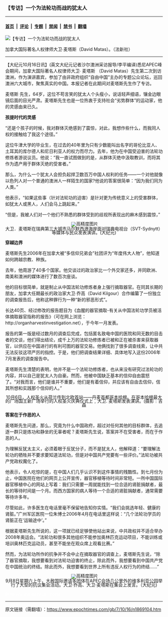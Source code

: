 ### 【专访】一个为法轮功而战的犹太人

---

#### [首页](../../../..?n1869104) &nbsp;|&nbsp; [评论](../../../../../epoch-comment?n1869104) &nbsp;|&nbsp; [专题](../../../../../epoch-special?n1869104) &nbsp;|&nbsp; [禁闻](../../../../../epoch-news?n1869104) &nbsp;|&nbsp; [禁书](../../../../../books?n1869104) &nbsp;|&nbsp; [翻墙](https://github.com/gfw-breaker/nogfw/blob/master/README.md?n1869104)


<div><img alt="【专访】一个为法轮功而战的犹太人" class="attachment-djy_600_400 size-djy_600_400 wp-post-image" src="https://i.epochtimes.com/assets/uploads/2007/10/710160019451341-450x550.jpg"/>
<div class="caption">
 <p>
  加拿大国际著名人权律师大卫∙麦塔斯（David Matas）。（法新社）
 </p>
</div></div><hr/><div class="post_content" id="artbody" itemprop="articleBody">
 <!-- article content begin -->
 <p>
  【大纪元10月16日讯】(英文大纪元记者沙尔澳洲采访报导/李平编译)悉尼APEC峰会期间，加拿大国际著名人权律师大卫∙
  <ok href="https://www.epochtimes.com/gb/tag/%E9%BA%A6%E5%A1%94%E6%96%AF.html">
   麦塔斯
  </ok>
  （David Matas）先生第二次到访澳洲，作为演讲嘉宾，参加了由非政府组织“自由中国”主办的专题公众论坛，巡回澳洲六大城市，聚焦真实的中国。本报记者在此期间对麦塔斯先生作了专访。
 </p>
 <p>
  <ok href="https://www.epochtimes.com/gb/tag/%E9%BA%A6%E5%A1%94%E6%96%AF.html">
   麦塔斯
  </ok>
  先生，64岁，这位不苟言笑的犹太人个头瘦小，说话轻声细语，镶金边眼镜后面的目光严肃。麦塔斯先生也是一位热衷于支持社会“劣势群体”的运动家，他的灵感由来已久。
 </p>
 <p>
  <b>
   孩提时代的灵感
  </b>
 </p>
 <p>
  “还是个孩子的时候，我对群体灭绝感到了震惊，对此，我想作些什么，而我同人权的接触给了我这个途径。”
 </p>
 <p>
  这位牛津大学的毕业生，在过去的40年里为只有少数能叫出名字的哥伦比亚人、土耳其的库尔德人和尼日利亚人的权力而尽力。去年，他为在中国受迫害的法轮功修炼者游说议员。他说：“我一直试图做到的是，从群体灭绝中汲取教训，而将其作为遗产用于群体灭绝的受害者。”
 </p>
 <p>
  那么，为什么一个犹太人会担负起捍卫数百万中国人权利的任务——一个对他就像以色列人对一个普通的澳洲人一样陌生的国家?他说的答案很简单：“因为我们同为人类。”
 </p>
 <p>
  他表示，“如果这些事（针对法轮功的迫害）是针对更为传统意义上的受害群体，如犹太人或黑人，人们会马上跳起来。”
 </p>
 <p>
  “但是，我被人们对一个他们不熟悉的群体受到的歧视所表现出的麻木感到震惊，”
 </p>
 <p>
  <!--image v 0.95-->
 </p>
 <div style="line-height: 90%; text-align: center;">
  <ok href=" https://i.epochtimes.com/assets/uploads/2008/03/710160036211341-450x300.jpg" rel="noreferrer noopener" target="_blank">
   <img alt="" class="size-medium wp-image-7869790" src="https://i.epochtimes.com/assets/uploads/2008/03/710160036211341-450x300.jpg" title=""/>
  </ok>
  <img alt="高精度图片" border="0" src="//www.epochtimes.com/images/highRes.jpg"/>
  <br/>
  <span class="bn12">
   大卫．麦塔斯在瑞典第三大城市马尔默西港海岸面对瑞典电视台（SVT-Sydnytt）等媒体与民众发表演讲。(大纪元)
  </span>
 </div>
 <p>
  <!-- -->
 </p>
 <p>
  <b>
   穿越边界
  </b>
 </p>
 <p>
  麦塔斯先生2006年在加拿大被“多信仰兄弟会”社团评为“年度伟大人物”，他知道如何跨越宗教、种族。
 </p>
 <p>
  去年，他周游了40多个国家。他交谈过的政治家比一个外交家还多，并同欧洲、南美和澳洲的媒体进行了数百次座谈。
 </p>
 <p>
  他的目标很简单，就是制止从中国法轮功修炼者身上强行摘取器官。在同其长期的朋友，加拿大任期最长的政治家大卫∙乔高（David Kilgour）合作编纂了一份独立的调查报告后，他称这种罪行为一种“新的邪恶形式”。
 </p>
 <p>
  长达40页、经过修改的报告题目为《血腥的器官摘取-有关从中国法轮功学员被活体摘取器官指称的报告》（可在网上浏览：http://organharvestinvestigation.net），于今年一月发表。
 </p>
 <p>
  报告的第一版是经过数月的调查后完成，包括匿名致电中国的医院和同无数的目击者的交谈，他们得出结论，成千上万的法轮功修炼者已被和正在被杀害来获取器官，以供应在中国进行的有利可图的器官交易。他俩找到了很多调查线索，让中共无法反驳这项严厉的指控。于是，他们把调查结果详细、具体地写入这份2006年7月发表的调查报告中。
 </p>
 <p>
  麦塔斯先生清楚的表明，他并不是一个法轮功修炼者，也从来没有研究过法轮功的内容，并以自己是犹太人为自豪。然而，他被中国缺乏基本的信仰自由震怒了。“对我而言，他们是谁并不重要，他们是有着信仰，并应该有自由去信仰，信其所想和实践那个信仰的人。”
 </p>
 <p>
  <!--image v 0.95-->
 </p>
 <div style="line-height: 90%; text-align: center;">
  <ok href=" https://i.epochtimes.com/assets/uploads/2008/03/710160046181341-450x300.jpg" rel="noreferrer noopener" target="_blank">
   <img alt="" class="size-medium wp-image-7869791" src="https://i.epochtimes.com/assets/uploads/2008/03/710160046181341-450x300.jpg" title=""/>
  </ok>
  <br/>
  <span class="bn12">
   10月6日，人权圣火从荷兰传到北欧首站——丹麦首都哥本哈根。在哥本哈根最大的广场国王新广场举行的人权圣火庆典仪式上﹐大卫. 麦塔斯发表演讲。(摄影﹕吉森
  </span>
 </div>
 <p>
  <!-- -->
 </p>
 <p>
  <b>
   答案在于作恶的人
  </b>
 </p>
 <p>
  麦塔斯先生问道，那么，究竟为什么中国政府，超过对任何其他的目标群体，去追逐一群只是炼功和静坐的无辜者呢？麦塔斯先生说，答案并不在受害者，而在于作恶的人。
 </p>
 <p>
  为理解反犹太主义，必须着眼于反犹分子，而不是犹太人，他解释道：“要理解法轮功的牺牲并不要求要知道法轮功，但是对中国共产党要有一些评价。”法轮功被共产党政权魔化了。
 </p>
 <p>
  他表示，令人吃惊的是，在中国人们几乎认识不到这件事情的残酷性。到七月份为止，中国医院在他们的网页上公开宣传，器官移植等待时间非常短。一所中国国际器官移植中心的网站上写着：我们只需要一周就能找到一位合适的肾脏捐献者，最长的等待时间是一个月。而西方国家的病人等待一个合适的肾脏捐献者，通常需要等待许多年。
 </p>
 <p>
  尽管如此，许多医生在电话里毫不保留地告知你实情。“我们会挑选年轻、健康的肾脏。”广州军区医院一位朱博士2006年4月在电话里这样说：“几个法轮功学员的肾脏正在‘运输途中’。”
 </p>
 <p>
  根据麦塔斯先生所说的，这一项就已经足够使他站出来说，中共政权并不适合举办2008年奥运会。“法轮功和很多其他组织不能参加奥林匹克运动项目，不能训练或培训奥林匹克运动员，甚至不能坐在观众席上观看比赛。”
 </p>
 <p>
  然而，为法轮功所作的抗争并不会中止在摘取器官的调查上，麦塔斯先生说，“除了器官摘取，我想要看到对法轮功迫害的终止，除此而外，我想要看到中国共产党在中国统治的终结。除此而外，我想要看到世界上所有违反人权行为的终结……”
 </p>
 <p>
  <!--image v 0.95-->
 </p>
 <div style="line-height: 90%; text-align: center;">
  <ok href=" https://i.epochtimes.com/assets/uploads/2008/03/710160057131341-450x338.jpg" rel="noreferrer noopener" target="_blank">
   <img alt="" class="size-medium wp-image-7869792" src="https://i.epochtimes.com/assets/uploads/2008/03/710160057131341-450x338.jpg" title=""/>
  </ok>
  <img alt="高精度图片" border="0" src="//www.epochtimes.com/images/highRes.jpg"/>
  <br/>
  <span class="bn12">
   9月8日星期六上午，大赦国际邀请多团体在APEC会场几公里外的维多利亚公园举行了大型的抗议集会活动。大卫‧乔高、大卫‧麦塔斯在集会上发言。（大纪元)
  </span>
 </div>
 <p>
  <!-- -->
 </p>
 <p>
  <font color="#ffffff">
   (http://www.dajiyuan.com)
  </font>
 </p>
 <p>
 </p>
 <!-- article content end -->
 <div id="below_article_ad">
 </div>
</div>


---

原文链接（需翻墙）：https://www.epochtimes.com/gb/7/10/16/n1869104.htm